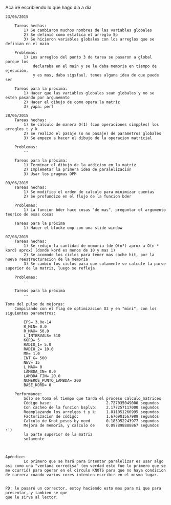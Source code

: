 Aca iré escribiendo lo que hago día a día

    23/06/2015

        Tareas hechas:
            1) Se cambiaron muchos nombres de las variables globales
            2) Se definió como estatica el arreglo Sp
            3) Se hicieron variables globales con los arreglos que se definian en el main

        Problemas:
            1) Los arreglos del punto 3 de tarea se pasaron a global porque los 
                declaraba en el main y se le daba memoria en tiempo de ejecución, 
                y es mas, daba sigsfaul. tenes alguna idea de que puede ser

        Tareas para la proxima:
            1) Hacer que las variables globales sean globales y no se esten pasando por argunemnto
            2) Hacer el dibujo de como opera la matriz
            3) yapa: perf

    28/06/2015
        Tareas hechas:
            1) Se calculo de manera O(1) (con operaciones simpples) los arreglos t y k
            2) Se realizo el pasaje (o no pasaje) de parametros globales
            3) Se empezo a hacer el dibujo de la operacion matricial

        Problemas:
            --

        Tareas para la próxima:
            1) Terminar el dibujo de la addicion en la matriz
            2) Implemetar la primera idea de paralelización
            3) Usar los pragmas OPM

    09/06/2015
        Tareas hechas:
            1) Se modifico el orden de calculo para minimizar cuentas
            2) Se profundizo en el flujo de la funcion bder

        Problemas:
            1) La funcion bder hace cosas "de mas", preguntar el argumento teorico de esas cosas

        Tareas para la próxima
            1) Hacer el blocke omp con una slide window

    07/08/2015
        Tareas hechas:
            1) Se redujo la cantidad de memoria (de O(n²) aprox a O(n * kord) aprox) (donde kord es menos de 10 y mas 1)
            2) Se acomodo los ciclos para tener mas cache hit, por la nueva reestructuracion de la memoria
            3) Se cambio los ciclos para que solamente se calcule la parse superior de la matriz, luego se refleja

        Problemas:
            --

        Tareas para la próxima
            --

    Toma del pulso de mejoras:
        Compilando con el flag de optimizacion O3 y en "mini", con los siguientes parametros:

            EPS= 3.0e-14
            R_MIN= 0.0 
            R_MAX= 50.0
            L_INTERVALS= 510
            KORD= 5 
            RADIO_1= 5.0 
            RADIO_2= 10.0 
            ME= 1.0 
            INT_G= 500 
            NEV= 15 
            L_MAX= 0 
            LAMBDA_IN= 0.0 
            LAMBDA_FIN= 20.0 
            NUMEROS_PUNTO_LAMBDA= 200 
            BASE_KORD= 0

        Performance:
            Sólo se toma el tiempo que tarda el proceso calculo_matrices
            Código base:                        2.727035049000 segundos
            Con cacheo de la funcion bsplvb:    2.177257117000 segundos
            Reemplazando los arrelgos t y k:    1.811051266995 segundos
            Factorizacion de código:            1.676901567989 segundos
            Calculo de Knot_pesos by need       0.185952243977 segundos 
		    Mejora de memoria, y calculo de     0.097898888867 segundos :')
		    la parte superior de la matriz
		    solamente

            

    Apéndice:
            Lo primero que se hará para intentar paralelizar es usar algo asi como una "ventana corredisa" (en verdad esto fue lo primero que se me ocurrió) para operar en el circulo KNOTS para que no haya condicion de carrera cuando varios cores intenten escribir en el mismo lugar.


    PD: le pasaré un corrector, estoy haciendo esto mas para mi que para presentar, y tambien se que
    que le sirve al lector.
